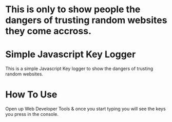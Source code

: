 # This is only to show people the dangers of trusting random websites they come accross.


# Simple Javascript Key Logger

<p> This is a simple Javascript Key logger to show the dangers of trusting random websites.</p>

# How To Use 

<p> Open up Web Developer Tools & once you start typing you will see the keys you press in the console. </p>

